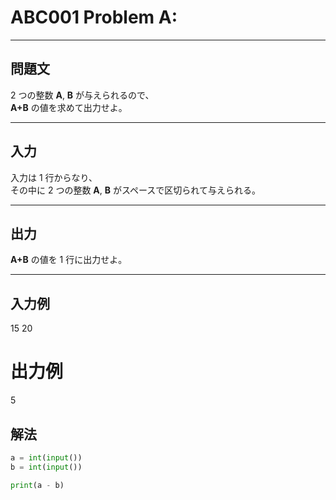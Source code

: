 # ABC001 Problem A:

---

## 問題文

2 つの整数 **A**, **B** が与えられるので、  
**A+B** の値を求めて出力せよ。

---

## 入力

入力は 1 行からなり、  
その中に 2 つの整数 **A**, **B** がスペースで区切られて与えられる。

---

## 出力

**A+B** の値を 1 行に出力せよ。

---

## 入力例
15
20

# 出力例
5

## 解法

```python
a = int(input())
b = int(input())

print(a - b)

